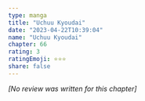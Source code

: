 ```yaml
---
type: manga
title: "Uchuu Kyoudai"
date: "2023-04-22T10:39:04"
name: "Uchuu Kyoudai"
chapter: 66
rating: 3
ratingEmoji: ⭐️⭐️⭐️
share: false
---
```


*[No review was written for this chapter]*

